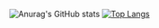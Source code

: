 ![Anurag's GitHub stats](https://github-readme-stats.vercel.app/api?username=Theadd&count_private=true&show_icons=true)
[![Top Langs](https://github-readme-stats.vercel.app/api/top-langs/?username=Theadd&layout=compact&exclude_repo=electron-edge,server,bootstrap,Genbeta-Dev-Engine,WickedExile,MultipurposeButton,juced,Designi,distributions)](https://github.com/anuraghazra/github-readme-stats)

<!--
**Theadd/Theadd** is a ✨ _special_ ✨ repository because its `README.md` (this file) appears on your GitHub profile.

Here are some ideas to get you started:

- 🔭 I’m currently working on ...
- 🌱 I’m currently learning ...
- 👯 I’m looking to collaborate on ...
- 🤔 I’m looking for help with ...
- 💬 Ask me about ...
- 📫 How to reach me: ...
- 😄 Pronouns: ...
- ⚡ Fun fact: ...
-->
